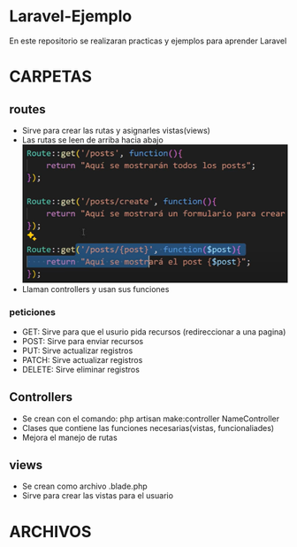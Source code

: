 # Laravel-Ejemplo
En este repositorio se realizaran practicas y ejemplos para aprender Laravel

# CARPETAS
## routes
- Sirve para crear las rutas y asignarles vistas(views)
- Las rutas se leen de arriba hacia abajo
![alt text](/img_README/routes.png)
- Llaman controllers y usan sus funciones 
### peticiones
- GET: Sirve para que el usurio pida recursos (redireccionar a una pagina)
- POST: Sirve para enviar recursos
- PUT: Sirve actualizar registros
- PATCH: Sirve actualizar registros
- DELETE: Sirve eliminar registros

## Controllers
- Se crean con el comando: php artisan make:controller NameController
- Clases que contiene las funciones necesarias(vistas, funcionaliades)
- Mejora el manejo de rutas 

## views
- Se crean como archivo .blade.php
- Sirve para crear las vistas para el usuario



# ARCHIVOS

